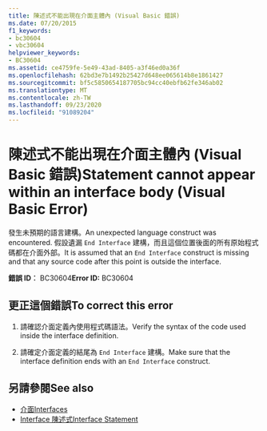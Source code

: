 ```yaml
---
title: 陳述式不能出現在介面主體內 (Visual Basic 錯誤)
ms.date: 07/20/2015
f1_keywords:
- bc30604
- vbc30604
helpviewer_keywords:
- BC30604
ms.assetid: ce4759fe-5e49-43ad-8405-a3f46ed0a36f
ms.openlocfilehash: 62bd3e7b1492b25427d648ee065614b8e1861427
ms.sourcegitcommit: bf5c5850654187705bc94cc40ebfb62fe346ab02
ms.translationtype: MT
ms.contentlocale: zh-TW
ms.lasthandoff: 09/23/2020
ms.locfileid: "91089204"
---
```

# <a name="statement-cannot-appear-within-an-interface-body-visual-basic-error"></a><span data-ttu-id="f892f-102">陳述式不能出現在介面主體內 (Visual Basic 錯誤)</span><span class="sxs-lookup"><span data-stu-id="f892f-102">Statement cannot appear within an interface body (Visual Basic Error)</span></span>

<span data-ttu-id="f892f-103">發生未預期的語言建構。</span><span class="sxs-lookup"><span data-stu-id="f892f-103">An unexpected language construct was encountered.</span></span> <span data-ttu-id="f892f-104">假設遺漏 `End Interface` 建構，而且這個位置後面的所有原始程式碼都在介面外部。</span><span class="sxs-lookup"><span data-stu-id="f892f-104">It is assumed that an `End Interface` construct is missing and that any source code after this point is outside the interface.</span></span>  
  
 <span data-ttu-id="f892f-105">**錯誤 ID︰** BC30604</span><span class="sxs-lookup"><span data-stu-id="f892f-105">**Error ID:** BC30604</span></span>  
  
## <a name="to-correct-this-error"></a><span data-ttu-id="f892f-106">更正這個錯誤</span><span class="sxs-lookup"><span data-stu-id="f892f-106">To correct this error</span></span>  
  
1. <span data-ttu-id="f892f-107">請確認介面定義內使用程式碼語法。</span><span class="sxs-lookup"><span data-stu-id="f892f-107">Verify the syntax of the code used inside the interface definition.</span></span>  
  
2. <span data-ttu-id="f892f-108">請確定介面定義的結尾為 `End Interface` 建構。</span><span class="sxs-lookup"><span data-stu-id="f892f-108">Make sure that the interface definition ends with an `End Interface` construct.</span></span>  
  
## <a name="see-also"></a><span data-ttu-id="f892f-109">另請參閱</span><span class="sxs-lookup"><span data-stu-id="f892f-109">See also</span></span>

- [<span data-ttu-id="f892f-110">介面</span><span class="sxs-lookup"><span data-stu-id="f892f-110">Interfaces</span></span>](../programming-guide/language-features/interfaces/index.md)
- [<span data-ttu-id="f892f-111">Interface 陳述式</span><span class="sxs-lookup"><span data-stu-id="f892f-111">Interface Statement</span></span>](../language-reference/statements/interface-statement.md)

